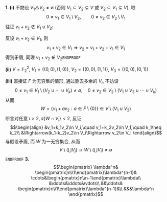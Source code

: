 **1. (i)**
不妨设 $V_1\triangle V_2\neq\emptyset$ (否则 $V_1\subset V_2\subsetneq V$ 或 $V_2\subset V_1\subsetneq V$), 取
$$0\neq v_1\in V_1\setminus V_2,\qquad 0\neq v_2\in V_2\setminus V_1$$
往证 $v_1+v_2\not\in V_1\cup V_2$: 

反设 $v_1+v_2\in V_1$, 则
$$v_1+v_2\in V_1\Rightarrow v_2=v_1+v_2-v_1\in V_1$$
得到矛盾, 同理 $v_1+v_2\not\in V_2$`ENDPROOF`

**(ii)** $V=\mathbb F_2^2$, $V_1=\{(0,0),(1,0)\}$, $V_2=\{(0,0),(1,1)\}$, $V_3=\{(0,0),(0,1)\}$

**(iii)** 直接证 $F$ 为无穷集的情形, 通过删去多余的 $V_i$, 不妨设
$$0\neq v_1\in V_1\setminus (V_2\cup\cdots\cup V_k)\neq\emptyset,\quad 0\neq v_2\in V_2\setminus (V_1\cup V_3\cup\cdots\cup V_k)$$
从而
$$W=\{v_1+av_2:a\in F\setminus \{0\}\}\in V\setminus (V_1\cup V_2)$$
断言对任意 $i>2$, $\sharp\{W\cap V_i\}<2$, 反证
$$\begin{align}
&v_1+k_1v_2\in V_i,\quad v_1+k_2v_2\in V_1,\quad k_1\neq k_2\\
&\Rightarrow(k_1-k_2)v_2\in V_i\Rightarrow v_2\in V_i
\end{align}$$
与假设矛盾, 而 $W$ 为一无穷集合, 从而
$$V\setminus (\bigcup V_j)\supset W\setminus (\bigcup V_i)\neq\emptyset$$
`ENDPROOF`
**3.**
$$\begin{pmatrix}
\lambda^n&
\begin{pmatrix}n\\1\end{pmatrix}\lambda^{n-1}&
\cdots&\begin{pmatrix}n\\n-1\end{pmatrix}\lambda\\
&\ddots&\ddots&\vdots\\
&&\ddots& \begin{pmatrix}n\\1\end{pmatrix}\lambda^{n-1}&\\
&&&\lambda^n
\end{pmatrix}$$


